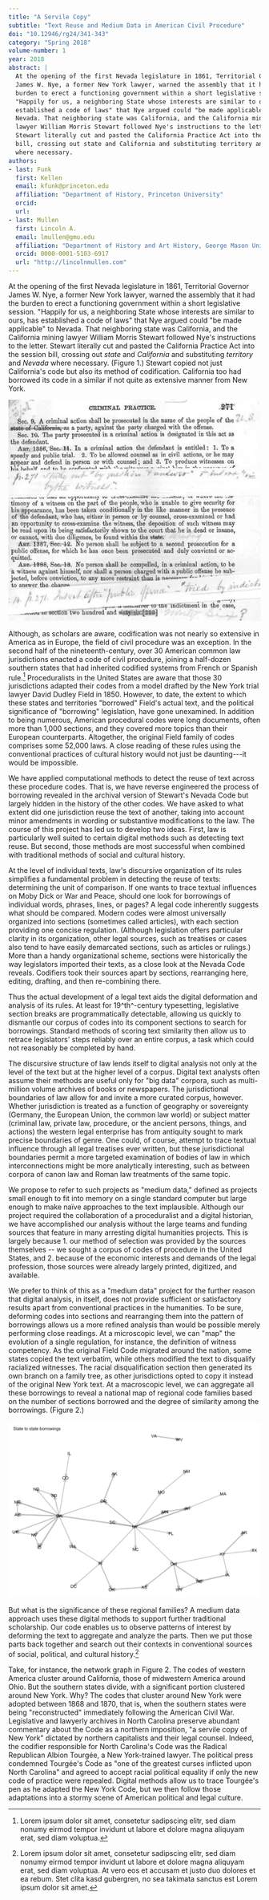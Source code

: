 ```yaml
---
title: "A Servile Copy"
subtitle: "Text Reuse and Medium Data in American Civil Procedure"
doi: "10.12946/rg24/341-343"
category: "Spring 2018"
volume-number: 1
year: 2018
abstract: |
  At the opening of the first Nevada legislature in 1861, Territorial Governor 
  James W. Nye, a former New York lawyer, warned the assembly that it had the 
  burden to erect a functioning government within a short legislative session. 
  "Happily for us, a neighboring State whose interests are similar to ours, has 
  established a code of laws" that Nye argued could "be made applicable" to 
  Nevada. That neighboring state was California, and the California mining 
  lawyer William Morris Stewart followed Nye's instructions to the letter. 
  Stewart literally cut and pasted the California Practice Act into the session 
  bill, crossing out state and California and substituting territory and Nevada 
  where necessary.
authors:
- last: Funk
  first: Kellen
  email: kfunk@princeton.edu
  affiliation: "Department of History, Princeton University"
  orcid:
  url: 
- last: Mullen
  first: Lincoln A.
  email: lmullen@gmu.edu
  affiliation: "Department of History and Art History, George Mason University"
  orcid: 0000-0001-5103-6917
  url: "http://lincolnmullen.com"
---
```


At the opening of the first Nevada legislature in 1861, Territorial Governor James W. Nye, a former New York lawyer, warned the assembly that it had the burden to erect a functioning government within a short legislative session. "Happily for us, a neighboring State whose interests are similar to ours, has established a code of laws" that Nye argued could "be made applicable" to Nevada. That neighboring state was California, and the California mining lawyer William Morris Stewart followed Nye's instructions to the letter. Stewart literally cut and pasted the California Practice Act into the session bill, crossing out *state* and *California* and substituting *territory* and *Nevada* where necessary. (Figure 1.) Stewart copied not just California's code but also its method of codification. California too had borrowed its code in a similar if not quite as extensive manner from New York.

![Detail from Council Bill 21, First Territorial Legislative Session (1861), Nevada State Library, Archives and Public Records.](/assets/img/v01-00/figure-01.jpg)

Although, as scholars are aware, codification was not nearly so extensive in America as in Europe, the field of civil procedure was an exception. In the second half of the nineteenth-century, over 30 American common law jurisdictions enacted a code of civil procedure, joining a half-dozen southern states that had inherited codified systems from French or Spanish rule.[^1] Proceduralists in the United States are aware that those 30 jurisdictions adapted their codes from a model drafted by the New York trial lawyer David Dudley Field in 1850. However, to date, the extent to which these states and territories "borrowed" Field's actual text, and the political significance of "borrowing" legislation, have gone unexamined. In addition to being numerous, American procedural codes were long documents, often more than 1,000 sections, and they covered more topics than their European counterparts. Altogether, the original Field family of codes comprises some 52,000 laws. A close reading of these rules using the conventional practices of cultural history would not just be daunting---it would be impossible.

We have applied computational methods to detect the reuse of text across these procedure codes. That is, we have reverse engineered the process of borrowing revealed in the archival version of Stewart's Nevada Code but largely hidden in the history of the other codes. We have asked to what extent did one jurisdiction reuse the text of another, taking into account minor amendments in wording or substantive modifications to the law. The course of this project has led us to develop two ideas. First, law is particularly well suited to certain digital methods such as detecting text reuse. But second, those methods are most successful when combined with traditional methods of social and cultural history.

At the level of individual texts, law's discursive organization of its rules simplifies a fundamental problem in detecting the reuse of texts: determining the unit of comparison. If one wants to trace textual influences on Moby Dick or War and Peace, should one look for borrowings of individual words, phrases, lines, or pages? A legal code inherently suggests what should be compared. Modern codes were almost universally organized into sections (sometimes called articles), with each section providing one concise regulation. (Although legislation offers particular clarity in its organization, other legal sources, such as treatises or cases also tend to have easily demarcated sections, such as articles or rulings.) More than a handy organizational scheme, sections were historically the way legislators imported their texts, as a close look at the Nevada Code reveals. Codifiers took their sources apart by sections, rearranging here, editing, drafting, and then re-combining there.

Thus the actual development of a legal text aids the digital deformation and analysis of its rules. At least for 19^th^-century typesetting, legislative section breaks are programmatically detectable, allowing us quickly to dismantle our corpus of codes into its component sections to search for borrowings. Standard methods of scoring text similarity then allow us to retrace legislators' steps reliably over an entire corpus, a task which could not reasonably be completed by hand.

The discursive structure of law lends itself to digital analysis not only at the level of the text but at the higher level of a corpus. Digital text analysts often assume their methods are useful only for "big data" corpora, such as multi-million volume archives of books or newspapers. The jurisdictional boundaries of law allow for and invite a more curated corpus, however. Whether jurisdiction is treated as a function of geography or sovereignty (Germany, the European Union, the common law world) or subject matter (criminal law, private law, procedure, or the ancient persons, things, and actions) the western legal enterprise has from antiquity sought to mark precise boundaries of genre. One could, of course, attempt to trace textual influence through all legal treatises ever written, but these jurisdictional boundaries permit a more targeted examination of bodies of law in which interconnections might be more analytically interesting, such as between corpora of canon law and Roman law treatments of the same topic.

We propose to refer to such projects as "medium data," defined as projects small enough to fit into memory on a single standard computer but large enough to make naïve approaches to the text implausible. Although our project required the collaboration of a proceduralist and a digital historian, we have accomplished our analysis without the large teams and funding sources that feature in many arresting digital humanities projects. This is largely because 1. our method of selection was provided by the sources themselves -- we sought a corpus of codes of procedure in the United States, and 2. because of the economic interests and demands of the legal profession, those sources were already largely printed, digitized, and available.

We prefer to think of this as a "medium data" project for the further reason that digital analysis, in itself, does not provide sufficient or satisfactory results apart from conventional practices in the humanities. To be sure, deforming codes into sections and rearranging them into the pattern of borrowings allows us a more refined analysis than would be possible merely performing close readings. At a microscopic level, we can "map" the evolution of a single regulation, for instance, the definition of witness competency. As the original Field Code migrated around the nation, some states copied the text verbatim, while others modified the text to disqualify racialized witnesses. The racial disqualification section then generated its own branch on a family tree, as other jurisdictions opted to copy it instead of the original New York text. At a macroscopic level, we can aggregate all these borrowings to reveal a national map of regional code families based on the number of sections borrowed and the degree of similarity among the borrowings. (Figure 2.)

![Influence of Field Code jurisdictions upon one another based on number and strength of textual borrowings.](/assets/img/v01-00/figure-02.jpg)

But what is the significance of these regional families? A medium data approach uses these digital methods to support further traditional scholarship. Our code enables us to observe patterns of interest by deforming the text to aggregate and analyze the parts. Then we put those parts back together and search out their contexts in conventional sources of social, political, and cultural history.[^2]

Take, for instance, the network graph in Figure 2. The codes of western America cluster around California, those of midwestern America around Ohio. But the southern states divide, with a significant portion clustered around New York. Why? The codes that cluster around New York were adopted between 1868 and 1870, that is, when the southern states were being "reconstructed" immediately following the American Civil War. Legislative and lawyerly archives in North Carolina preserve abundant commentary about the Code as a northern imposition, "a servile copy of New York" dictated by northern capitalists and their legal counsel. Indeed, the codifier responsible for North Carolina's Code was the Radical Republican Albion Tourgée, a New York-trained lawyer. The political press condemned Tourgée's Code as "one of the greatest curses inflicted upon North Carolina" and agreed to accept racial political equality if only the new code of practice were repealed. Digital methods allow us to trace Tourgée's pen as he adapted the New York Code, but we then follow those adaptations into a stormy scene of American political and legal culture.

[^1]: Lorem ipsum dolor sit amet, consetetur sadipscing elitr, sed diam nonumy eirmod tempor invidunt ut labore et dolore magna aliquyam erat, sed diam voluptua.

[^2]:  Lorem ipsum dolor sit amet, consetetur sadipscing elitr, sed diam nonumy eirmod tempor invidunt ut labore et dolore magna aliquyam erat, sed diam voluptua. At vero eos et accusam et justo duo dolores et ea rebum. Stet clita kasd gubergren, no sea takimata sanctus est Lorem ipsum dolor sit amet.
